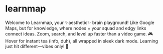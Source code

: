 # learnmap
Welcome to Learnmap, your ✨aesthetic✨ brain playground! Like Google Maps, but for knowledge, where nodes = your squad and edgy links connect ideas. Zoom, search, and level up faster than a video game. 🎮 Hover for instant tea (info, duh), all wrapped in sleek dark mode. Learning just hit different—vibes only! 🚀
